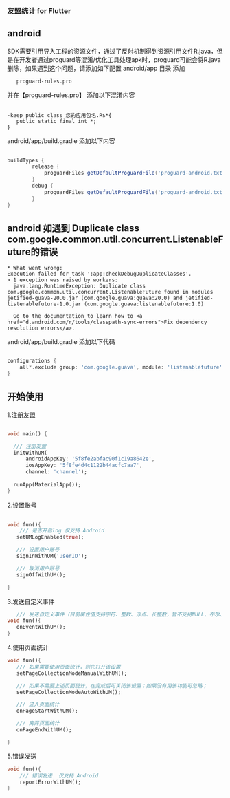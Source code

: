 ### 友盟统计 for Flutter

## android
SDK需要引用导入工程的资源文件，通过了反射机制得到资源引用文件R.java，但是在开发者通过proguard等混淆/优化工具处理apk时，proguard可能会将R.java删除，如果遇到这个问题，请添加如下配置
android/app 目录 添加
```
   proguard-rules.pro

```
并在【proguard-rules.pro】 添加以下混淆内容
```text

-keep public class 您的应用包名.R$*{
   public static final int *;
}

```

android/app/build.gradle
添加以下内容
```groovy
  
buildTypes {
        release {
            proguardFiles getDefaultProguardFile('proguard-android.txt'), 'proguard-rules.pro'
        }
        debug {
            proguardFiles getDefaultProguardFile('proguard-android.txt'), 'proguard-rules.pro'
        }
}

```


## android 如遇到 Duplicate class com.google.common.util.concurrent.ListenableFuture的错误

```shell script
* What went wrong:
Execution failed for task ':app:checkDebugDuplicateClasses'.
> 1 exception was raised by workers:
  java.lang.RuntimeException: Duplicate class com.google.common.util.concurrent.ListenableFuture found in modules jetified-guava-20.0.jar (com.google.guava:guava:20.0) and jetified-listenablefuture-1.0.jar (com.google.guava:listenablefuture:1.0)

  Go to the documentation to learn how to <a href="d.android.com/r/tools/classpath-sync-errors">Fix dependency resolution errors</a>.
```

android/app/build.gradle 添加以下代码

```groovy

configurations {
    all*.exclude group: 'com.google.guava', module: 'listenablefuture'
}

```

## 开始使用

1.注册友盟

```dart

void main() {

  /// 注册友盟
  initWithUM(
      androidAppKey: '5f8fe2abfac90f1c19a8642e',
      iosAppKey: '5f8fe4d4c1122b44acfc7aa7',
      channel: 'channel');
  
  runApp(MaterialApp());
}

```

2.设置账号
```dart
  
void fun(){
    /// 是否开启log 仅支持 Android
   setUMLogEnabled(true);

   /// 设置用户账号
   signInWithUM('userID');

   /// 取消用户账号
   signOffWithUM();

}
```

3.发送自定义事件
```dart
   /// 发送自定义事件（目前属性值支持字符、整数、浮点、长整数，暂不支持NULL、布尔、MAP、数组）
void fun(){
   onEventWithUM();
}
```

4.使用页面统计
```dart
void fun(){
   /// 如果需要使用页面统计，则先打开该设置
   setPageCollectionModeManualWithUM();

   /// 如果不需要上述页面统计，在完成后可关闭该设置；如果没有用该功能可忽略；
   setPageCollectionModeAutoWithUM();

   /// 进入页面统计 
   onPageStartWithUM();

   /// 离开页面统计
   onPageEndWithUM();

}
```
5.错误发送
```dart
void fun(){
    /// 错误发送  仅支持 Android
    reportErrorWithUM();
}
```